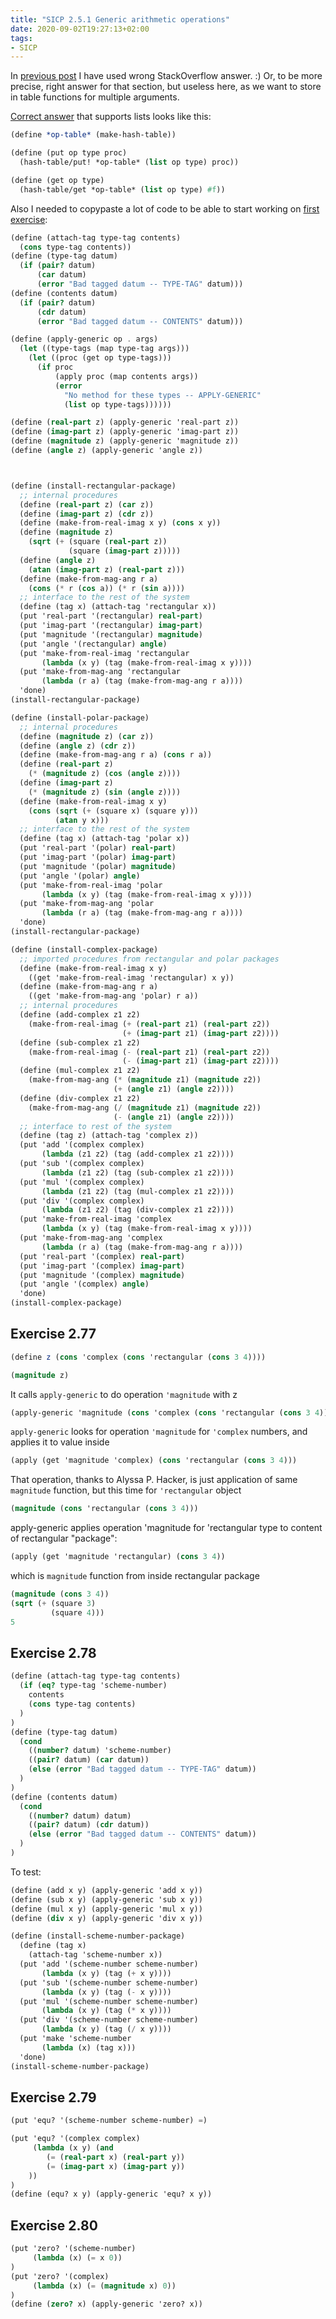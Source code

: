 ```yaml
---
title: "SICP 2.5.1 Generic arithmetic operations"
date: 2020-09-02T19:27:13+02:00
tags:
- SICP
---
```

In [previous post](/posts/sicp2.4/) I have used wrong StackOverflow answer. :) Or, to be more precise, right answer for that section, but useless here, as we want to store in table functions for multiple arguments. 

[Correct answer](https://stackoverflow.com/a/19114031/816449) that supports lists looks like this:

```scheme
(define *op-table* (make-hash-table))

(define (put op type proc)
  (hash-table/put! *op-table* (list op type) proc))

(define (get op type)
  (hash-table/get *op-table* (list op type) #f))
```

<!--more-->

Also I needed to copypaste a lot of code to be able to start working on [first exercise](#exercise-2-77): 

```scheme
(define (attach-tag type-tag contents)
  (cons type-tag contents))
(define (type-tag datum)
  (if (pair? datum)
      (car datum)
      (error "Bad tagged datum -- TYPE-TAG" datum)))
(define (contents datum)
  (if (pair? datum)
      (cdr datum)
      (error "Bad tagged datum -- CONTENTS" datum)))

(define (apply-generic op . args)
  (let ((type-tags (map type-tag args)))
    (let ((proc (get op type-tags)))
      (if proc
          (apply proc (map contents args))
          (error
            "No method for these types -- APPLY-GENERIC"
            (list op type-tags))))))

(define (real-part z) (apply-generic 'real-part z))
(define (imag-part z) (apply-generic 'imag-part z))
(define (magnitude z) (apply-generic 'magnitude z))
(define (angle z) (apply-generic 'angle z))



(define (install-rectangular-package)
  ;; internal procedures
  (define (real-part z) (car z))
  (define (imag-part z) (cdr z))
  (define (make-from-real-imag x y) (cons x y))
  (define (magnitude z)
    (sqrt (+ (square (real-part z))
             (square (imag-part z)))))
  (define (angle z)
    (atan (imag-part z) (real-part z)))
  (define (make-from-mag-ang r a) 
    (cons (* r (cos a)) (* r (sin a))))
  ;; interface to the rest of the system
  (define (tag x) (attach-tag 'rectangular x))
  (put 'real-part '(rectangular) real-part)
  (put 'imag-part '(rectangular) imag-part)
  (put 'magnitude '(rectangular) magnitude)
  (put 'angle '(rectangular) angle)
  (put 'make-from-real-imag 'rectangular 
       (lambda (x y) (tag (make-from-real-imag x y))))
  (put 'make-from-mag-ang 'rectangular 
       (lambda (r a) (tag (make-from-mag-ang r a))))
  'done)
(install-rectangular-package)

(define (install-polar-package)
  ;; internal procedures
  (define (magnitude z) (car z))
  (define (angle z) (cdr z))
  (define (make-from-mag-ang r a) (cons r a))
  (define (real-part z)
    (* (magnitude z) (cos (angle z))))
  (define (imag-part z)
    (* (magnitude z) (sin (angle z))))
  (define (make-from-real-imag x y) 
    (cons (sqrt (+ (square x) (square y)))
          (atan y x)))
  ;; interface to the rest of the system
  (define (tag x) (attach-tag 'polar x))
  (put 'real-part '(polar) real-part)
  (put 'imag-part '(polar) imag-part)
  (put 'magnitude '(polar) magnitude)
  (put 'angle '(polar) angle)
  (put 'make-from-real-imag 'polar
       (lambda (x y) (tag (make-from-real-imag x y))))
  (put 'make-from-mag-ang 'polar 
       (lambda (r a) (tag (make-from-mag-ang r a))))
  'done)
(install-rectangular-package)

(define (install-complex-package)
  ;; imported procedures from rectangular and polar packages
  (define (make-from-real-imag x y)
    ((get 'make-from-real-imag 'rectangular) x y))
  (define (make-from-mag-ang r a)
    ((get 'make-from-mag-ang 'polar) r a))
  ;; internal procedures
  (define (add-complex z1 z2)
    (make-from-real-imag (+ (real-part z1) (real-part z2))
                         (+ (imag-part z1) (imag-part z2))))
  (define (sub-complex z1 z2)
    (make-from-real-imag (- (real-part z1) (real-part z2))
                         (- (imag-part z1) (imag-part z2))))
  (define (mul-complex z1 z2)
    (make-from-mag-ang (* (magnitude z1) (magnitude z2))
                       (+ (angle z1) (angle z2))))
  (define (div-complex z1 z2)
    (make-from-mag-ang (/ (magnitude z1) (magnitude z2))
                       (- (angle z1) (angle z2))))
  ;; interface to rest of the system
  (define (tag z) (attach-tag 'complex z))
  (put 'add '(complex complex)
       (lambda (z1 z2) (tag (add-complex z1 z2))))
  (put 'sub '(complex complex)
       (lambda (z1 z2) (tag (sub-complex z1 z2))))
  (put 'mul '(complex complex)
       (lambda (z1 z2) (tag (mul-complex z1 z2))))
  (put 'div '(complex complex)
       (lambda (z1 z2) (tag (div-complex z1 z2))))
  (put 'make-from-real-imag 'complex
       (lambda (x y) (tag (make-from-real-imag x y))))
  (put 'make-from-mag-ang 'complex
       (lambda (r a) (tag (make-from-mag-ang r a))))
  (put 'real-part '(complex) real-part)
  (put 'imag-part '(complex) imag-part)
  (put 'magnitude '(complex) magnitude)
  (put 'angle '(complex) angle)
  'done)
(install-complex-package)
```

## Exercise 2.77

```scheme
(define z (cons 'complex (cons 'rectangular (cons 3 4))))

(magnitude z)
```

It calls `apply-generic` to do operation `'magnitude` with z

```scheme
(apply-generic 'magnitude (cons 'complex (cons 'rectangular (cons 3 4))))
```

`apply-generic` looks for operation `'magnitude` for `'complex` numbers, and applies it to value inside

```scheme
(apply (get 'magnitude 'complex) (cons 'rectangular (cons 3 4)))
```

That operation, thanks to Alyssa P. Hacker, is just application of same `magnitude` function, but this time for `'rectangular` object

```scheme
(magnitude (cons 'rectangular (cons 3 4)))
```

apply-generic applies operation 'magnitude for 'rectangular type to content of rectangular "package":

```scheme
(apply (get 'magnitude 'rectangular) (cons 3 4))
```

which is `magnitude` function from inside rectangular package

```scheme
(magnitude (cons 3 4))
(sqrt (+ (square 3)
         (square 4)))
5
```

## Exercise 2.78

```scheme
(define (attach-tag type-tag contents)
  (if (eq? type-tag 'scheme-number)
    contents
    (cons type-tag contents)
  )
)
(define (type-tag datum)
  (cond
    ((number? datum) 'scheme-number)
    ((pair? datum) (car datum))
    (else (error "Bad tagged datum -- TYPE-TAG" datum))
  )
)
(define (contents datum)
  (cond
    ((number? datum) datum)
    ((pair? datum) (cdr datum))
    (else (error "Bad tagged datum -- CONTENTS" datum))
  )
)
```

To test:

```scheme
(define (add x y) (apply-generic 'add x y))
(define (sub x y) (apply-generic 'sub x y))
(define (mul x y) (apply-generic 'mul x y))
(define (div x y) (apply-generic 'div x y))

(define (install-scheme-number-package)
  (define (tag x)
    (attach-tag 'scheme-number x))    
  (put 'add '(scheme-number scheme-number)
       (lambda (x y) (tag (+ x y))))
  (put 'sub '(scheme-number scheme-number)
       (lambda (x y) (tag (- x y))))
  (put 'mul '(scheme-number scheme-number)
       (lambda (x y) (tag (* x y))))
  (put 'div '(scheme-number scheme-number)
       (lambda (x y) (tag (/ x y))))
  (put 'make 'scheme-number
       (lambda (x) (tag x)))
  'done)
(install-scheme-number-package)
```

## Exercise 2.79

```scheme
(put 'equ? '(scheme-number scheme-number) =)

(put 'equ? '(complex complex)
     (lambda (x y) (and
        (= (real-part x) (real-part y))
        (= (imag-part x) (imag-part y))
    ))
)
(define (equ? x y) (apply-generic 'equ? x y))
```


## Exercise 2.80
```scheme
(put 'zero? '(scheme-number)
     (lambda (x) (= x 0))
)
(put 'zero? '(complex)
     (lambda (x) (= (magnitude x) 0))
)
(define (zero? x) (apply-generic 'zero? x))
```

